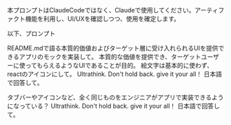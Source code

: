 本プロンプトはClaudeCodeではなく、Claudeで使用してください。アーティファクト機能を利用し、UI/UXを確認しつつ、使用を確定します。

以下、プロンプト

README.mdで語る本質的価値およびターゲット層に受け入れられるUIを提供できるアプリのモックを実装して。
本質的な価値を提供でき、ターゲットユーザーに使ってもらえるようなUIであることが目的。
絵文字は基本的に使わず、reactのアイコンにして。
Ultrathink. Don't hold back. give it your all！ 日本語で回答して。



タブバーやアイコンなど、全く同じものをエンジニアがアプリで実装できるようになっている？
Ultrathink. Don't hold back. give it your all！ 日本語で回答して。
